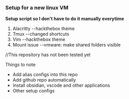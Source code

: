 ### Setup for a new linux VM
**Setup script so I don't have to do it manually everytime**
1. Alacritty --hackthebox theme
2. Tmux --changed shortcuts
3. Vim --hackthebox theme
4. Mount issue --vmware: make shared folders visible

//This repository has not been tested yet 

Things to note
- Add alias configs into this repo
- Add github repo automatically
- Install obsidian, vscode and other applications
- Other setup configs
